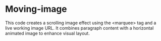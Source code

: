 # Moving-image
This code creates a scrolling image effect using the &lt;marquee> tag and a live working image URL. It combines paragraph content with a horizontal animated image to enhance visual layout.
